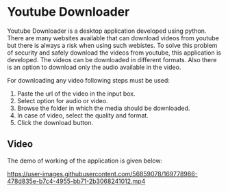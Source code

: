 # Youtube Downloader

Youtube Downloader is a desktop application developed using python. There are many websites available that can download videos from youtube but there is always a risk  when using such webistes. To solve this problem of security and safely download the videos from youtube, this application is developed. The videos can be downloaded in different formats. Also there is an option to download only the audio available in the video. 

For downloading any video following steps must be used:
1. Paste the url of the video in the input box.
2. Select option for audio or video.
3. Browse the folder in which the media should be downloaded.
4. In case of video, select the quality and format.
5. Click the download button.

## Video

The demo of working of the application is given below:


https://user-images.githubusercontent.com/56859078/169778986-478d835e-b7c4-4955-bb71-2b3068241012.mp4

